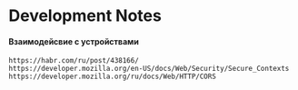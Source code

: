# Development Notes

#### Взаимодейсвие с устройствами
    https://habr.com/ru/post/438166/
    https://developer.mozilla.org/en-US/docs/Web/Security/Secure_Contexts
    https://developer.mozilla.org/ru/docs/Web/HTTP/CORS
